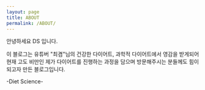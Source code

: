 ```yaml
---
layout: page
title: ABOUT
permalink: /ABOUT/
---
```


안녕하세요 DS 입니다.

이 블로그는 유튜버 "최겸"님의 건강한 다이어트, 과학적 다이어트에서 영감을 받게되어 현재 고도 비만인 제가 다이어트를 진행하는 과정을 담으며 방문해주시는 분들께도 힘이 되고자 만든 블로그입니다.

-Diet Science-
